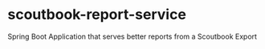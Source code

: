 # scoutbook-report-service
Spring Boot Application that serves better reports from a Scoutbook Export
